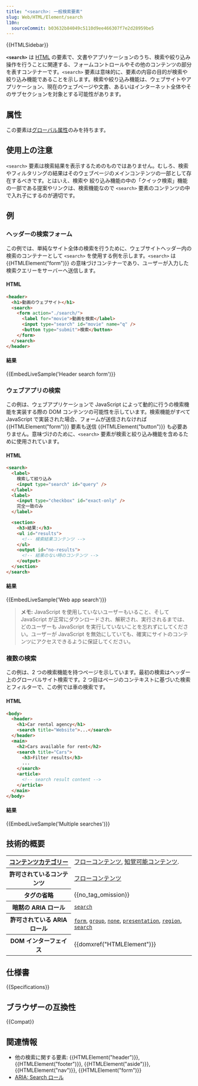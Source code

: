 ```yaml
---
title: "<search>: 一般検索要素"
slug: Web/HTML/Element/search
l10n:
  sourceCommit: b03632b84049c5110d9ee466307f7e2d28959be5
---
```


{{HTMLSidebar}}

**`<search>`** は [HTML](/ja/docs/Web/HTML) の要素で、文書やアプリケーションのうち、検索や絞り込み操作を行うことに関連する、フォームコントロールやその他のコンテンツの部分を表すコンテナーです。`<search>` 要素は意味的に、要素の内容の目的が検索や絞り込み機能であることを示します。検索や絞り込み機能は、ウェブサイトやアプリケーション、現在のウェブページや文書、あるいはインターネット全体やそのサブセクションを対象とする可能性があります。

## 属性

この要素は[グローバル属性](/ja/docs/Web/HTML/Global_attributes)のみを持ちます。

## 使用上の注意

`<search>` 要素は検索結果を表示するためのものではありません。むしろ、検索やフィルタリングの結果はそのウェブページのメインコンテンツの一部として存在するべきです。とはいえ、検索や 絞り込み機能の中の「クイック検索」機能の一部である提案やリンクは、検索機能なので `<search>` 要素のコンテンツの中で入れ子にするのが適切です。

## 例

### ヘッダーの検索フォーム

この例では、単純なサイト全体の検索を行うために、ウェブサイトヘッダー内の検索のコンテナーとして `<search>` を使用する例を示します。`<search>` は {{HTMLElement("form")}} の意味づけコンテナーであり、ユーザーが入力した検索クエリーをサーバーへ送信します。

#### HTML

```html
<header>
  <h1>動画のウェブサイト</h1>
  <search>
    <form action="./search/">
      <label for="movie">動画を検索</label>
      <input type="search" id="movie" name="q" />
      <button type="submit">検索</button>
    </form>
  </search>
</header>
```

#### 結果

{{EmbedLiveSample('Header search form')}}

### ウェブアプリの検索

この例は、ウェブアプリケーションで JavaScript によって動的に行うの検索機能を実装する際の DOM コンテンツの可能性を示しています。検索機能がすべて JavaScript で実装された場合、フォームが送信されなければ {{HTMLElement("form")}} 要素も送信 {{HTMLElement("button")}} も必要ありません。意味づけのために、`<search>` 要素が検索と絞り込み機能を含めるために使用されています。

#### HTML

```html
<search>
  <label>
    検索して絞り込み
    <input type="search" id="query" />
  </label>
  <label>
    <input type="checkbox" id="exact-only" />
    完全一致のみ
  </label>

  <section>
    <h3>結果:</h3>
    <ul id="results">
      <!-- 検索結果コンテンツ -->
    </ul>
    <output id="no-results">
      <!-- 結果のない時のコンテンツ -->
    </output>
  </section>
</search>
```

#### 結果

{{EmbedLiveSample('Web app search')}}

> **メモ:** JavaScript を使用していないユーザーもいること、そして JavaScript が正常にダウンロードされ、解釈され、実行されるまでは、どのユーザーも JavaScript を実行していないことを忘れずにしてください。ユーザーが JavaScript を無効にしていても、確実にサイトのコンテンツにアクセスできるように保証してください。

### 複数の検索

この例は、2 つの検索機能を持つページを示しています。最初の検索はヘッダー上のグローバルサイト検索です。2 つ目はページのコンテキストに基づいた検索とフィルターで、この例では車の検索です。

#### HTML

```html
<body>
  <header>
    <h1>Car rental agency</h1>
    <search title="Website">...</search>
  </header>
  <main>
    <h2>Cars available for rent</h2>
    <search title="Cars">
      <h3>Filter results</h3>
      ...
    </search>
    <article>
      <!-- search result content -->
    </article>
  </main>
</body>
```

#### 結果

{{EmbedLiveSample('Multiple searches')}}

## 技術的概要

<table class="properties">
  <tbody>
    <tr>
      <th scope="row">
        <a href="/ja/docs/Web/HTML/Content_categories">コンテンツカテゴリー</a>
      </th>
      <td>
        <a href="/ja/docs/Web/HTML/Content_categories#flow_content">フローコンテンツ</a>, <a href="/ja/docs/Web/HTML/Content_categories#palpable_content">知覚可能コンテンツ</a>.
      </td>
    </tr>
    <tr>
      <th scope="row">許可されているコンテンツ</th>
      <td>
        <a href="/ja/docs/Web/HTML/Content_categories#flow_content">フローコンテンツ</a>
      </td>
    </tr>
    <tr>
      <th scope="row">タグの省略</th>
      <td>{{no_tag_omission}}</td>
    </tr>
    <tr>
      <th scope="row">暗黙の ARIA ロール</th>
      <td>
        <code><a href="/ja/docs/Web/Accessibility/ARIA/Roles/search_role">search</a></code>
      </td>
    </tr>
    <tr>
      <th scope="row">許可されている ARIA ロール</th>
      <td>
        <a href="/ja/docs/Web/Accessibility/ARIA/Roles/form_role"><code>form</code></a>, <a href="/ja/docs/Web/Accessibility/ARIA/Roles/group_role"><code>group</code></a>, <a href="/ja/docs/Web/Accessibility/ARIA/Roles/none_role"><code>none</code></a>, <a href="/ja/docs/Web/Accessibility/ARIA/Roles/presentation_role"><code>presentation</code></a>, <a href="/ja/docs/Web/Accessibility/ARIA/Roles/region_role"><code>region</code></a>, <a href="/ja/docs/Web/Accessibility/ARIA/Roles/search_role"><code>search</code></a>
      </td>
    </tr>
    <tr>
      <th scope="row">DOM インターフェイス</th>
      <td>{{domxref("HTMLElement")}}</td>
    </tr>
  </tbody>
</table>

## 仕様書

{{Specifications}}

## ブラウザーの互換性

{{Compat}}

## 関連情報

- 他の検索に関する要素: {{HTMLElement("header")}}, {{HTMLElement("footer")}}, {{HTMLElement("aside")}}, {{HTMLElement("nav")}}, {{HTMLElement("form")}}
- [ARIA: Search ロール](/ja/docs/Web/Accessibility/ARIA/Roles/search_role)
